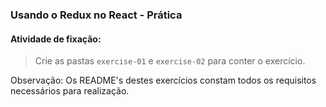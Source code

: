 ### Usando o Redux no React - Prática

####  Atividade de fixação:
> Crie as pastas `exercise-01` e `exercise-02` para conter o exercício.

Observação: Os README's destes exercícios constam todos os requisitos necessários para realização.
